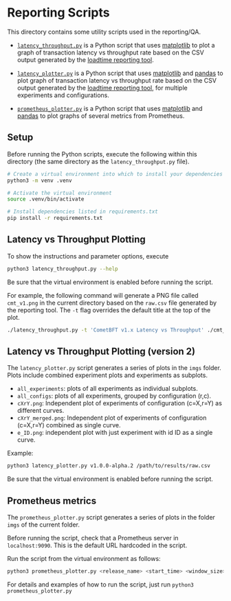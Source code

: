 # Reporting Scripts

This directory contains some utility scripts used in the reporting/QA.

* [`latency_throughput.py`](./latency_throughput.py) is a Python script that uses
    [matplotlib] to plot a graph of transaction latency vs throughput rate based on
    the CSV output generated by the [loadtime reporting
    tool](../../../test/loadtime/cmd/report/).

* [`latency_plotter.py`](./latency_plotter.py) is a Python script that uses
    [matplotlib] and [pandas] to plot graph of transaction latency vs throughput rate based on
    the CSV output generated by the [loadtime reporting
    tool](../../../test/loadtime/cmd/report/), for multiple experiments and configurations.

* [`prometheus_plotter.py`](./prometheus_plotter.py) is a Python script that uses
    [matplotlib] and [pandas] to plot graphs of several metrics from Prometheus.

## Setup

Before running the Python scripts, execute the following within this directory (the same directory
as the `latency_throughput.py` file).

```bash
# Create a virtual environment into which to install your dependencies
python3 -m venv .venv

# Activate the virtual environment
source .venv/bin/activate

# Install dependencies listed in requirements.txt
pip install -r requirements.txt
```

## Latency vs Throughput Plotting

To show the instructions and parameter options, execute 
```bash
python3 latency_throughput.py --help
```
Be sure that the virtual environment is enabled before running the script.

For example, the following command will generate a PNG file called `cmt_v1.png` in the current
directory based on the `raw.csv` file generated by the reporting tool. The `-t` flag overrides the
default title at the top of the plot.
```bash
./latency_throughput.py -t 'CometBFT v1.x Latency vs Throughput' ./cmt_v1.png /path/to/results/raw.csv
```

## Latency vs Throughput Plotting (version 2)

The `latency_plotter.py` script generates a series of plots in the `imgs` folder.
Plots include combined experiment plots and experiments as subplots.
- `all_experiments`: plots of all experiments as individual subplots.
- `all_configs`: plots of all experiments, grouped by configuration (r,c).
- `cXrY.png`: Independent plot of experiments of configuration (c=X,r=Y) as different curves.
- `cXrY_merged.png`: Independent plot of experiments of configuration (c=X,r=Y) combined as single curve.
- `e_ID.png`: independent plot with just experiment with id ID as a single curve.

Example:
```bash
python3 latency_plotter.py v1.0.0-alpha.2 /path/to/results/raw.csv
```
Be sure that the virtual environment is enabled before running the script.

## Prometheus metrics

The `prometheus_plotter.py` script generates a series of plots in the folder `imgs` of the current folder.

Before running the script, check that a Prometheus server in `localhost:9090`. This is the default URL hardcoded in the script.

Run the script from the virtual environment as follows:
```bash
python3 prometheus_plotter.py <release_name> <start_time> <window_size> <test_case>
```

For details and examples of how to run the script, just run `python3 prometheus_plotter.py` 

[matplotlib]: https://matplotlib.org/
[pandas]: https://pandas.pydata.org

